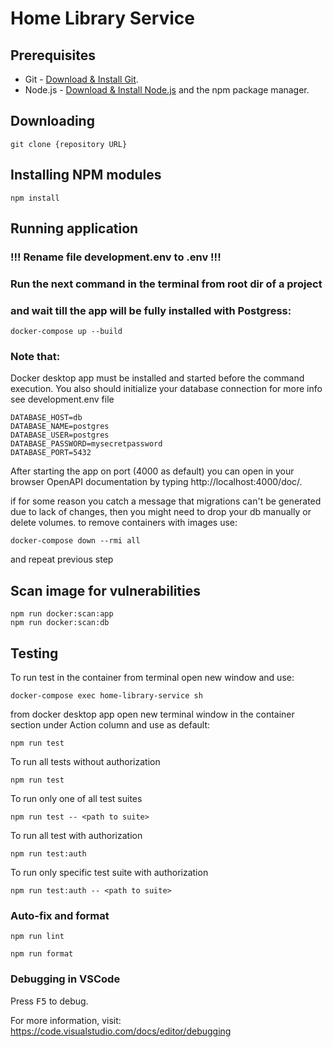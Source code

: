 # Home Library Service

## Prerequisites

- Git - [Download & Install Git](https://git-scm.com/downloads).
- Node.js - [Download & Install Node.js](https://nodejs.org/en/download/) and the npm package manager.

## Downloading

```
git clone {repository URL}
```

## Installing NPM modules

```
npm install
```

## Running application

### !!! Rename file development.env to .env !!!

### Run the next command in the terminal from root dir of a project 
### and wait till the app will be fully installed with Postgress:
```
docker-compose up --build
```
### Note that: 
Docker desktop app must be installed and started before the command execution.
You also should initialize your database connection for more info see development.env file
```
DATABASE_HOST=db
DATABASE_NAME=postgres
DATABASE_USER=postgres
DATABASE_PASSWORD=mysecretpassword
DATABASE_PORT=5432
```
After starting the app on port (4000 as default) you can open
in your browser OpenAPI documentation by typing http://localhost:4000/doc/.

if for some reason you catch a message that migrations can't be generated due to lack of changes, 
then you might need to drop your db manually or delete volumes.
to remove containers with images use:
```
docker-compose down --rmi all
```
and repeat previous step

## Scan image for vulnerabilities 

```
npm run docker:scan:app
npm run docker:scan:db
```
## Testing

To run test in the container from terminal open new window and use:

```
docker-compose exec home-library-service sh
```

from docker desktop app open new terminal window in the container section under Action column and use as default:
```
npm run test
```

To run all tests without authorization

```
npm run test
```

To run only one of all test suites

```
npm run test -- <path to suite>
```

To run all test with authorization

```
npm run test:auth
```

To run only specific test suite with authorization

```
npm run test:auth -- <path to suite>
```

### Auto-fix and format

```
npm run lint
```

```
npm run format
```

### Debugging in VSCode

Press <kbd>F5</kbd> to debug.

For more information, visit: https://code.visualstudio.com/docs/editor/debugging
